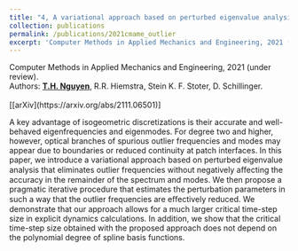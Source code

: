 ```yaml
---
title: "4, A variational approach based on perturbed eigenvalue analysis for improving spectral properties of isogeometric multipatch discretizations"
collection: publications
permalink: /publications/2021cmame_outlier
excerpt: 'Computer Methods in Applied Mechanics and Engineering, 2021 (under review). Read more.'
---
```



<div class="small">
   Computer Methods in Applied Mechanics and Engineering, 2021 (under review).
</div>

<div class="small">
   Authors: <u><strong>T.H. Nguyen</strong></u>, R.R. Hiemstra, Stein K. F. Stoter, D. Schillinger. 
</div><br/>
[[arXiv](https://arxiv.org/abs/2111.06501)]

A key advantage of isogeometric discretizations is their accurate and well-behaved eigenfrequencies and eigenmodes. For degree two and higher, however, optical branches of spurious outlier frequencies and modes may appear due to boundaries or reduced continuity at patch interfaces. In this paper, we introduce a variational approach based on perturbed eigenvalue analysis that eliminates outlier frequencies without negatively aﬀecting the accuracy in the remainder of the spectrum and modes. We then propose a pragmatic iterative procedure that estimates the perturbation parameters in such a way that the outlier frequencies are eﬀectively reduced. We demonstrate that our approach allows for a much larger critical time-step size in explicit dynamics calculations. In addition, we show that the critical time-step size obtained with the proposed approach does not depend on the polynomial degree of spline basis functions.

